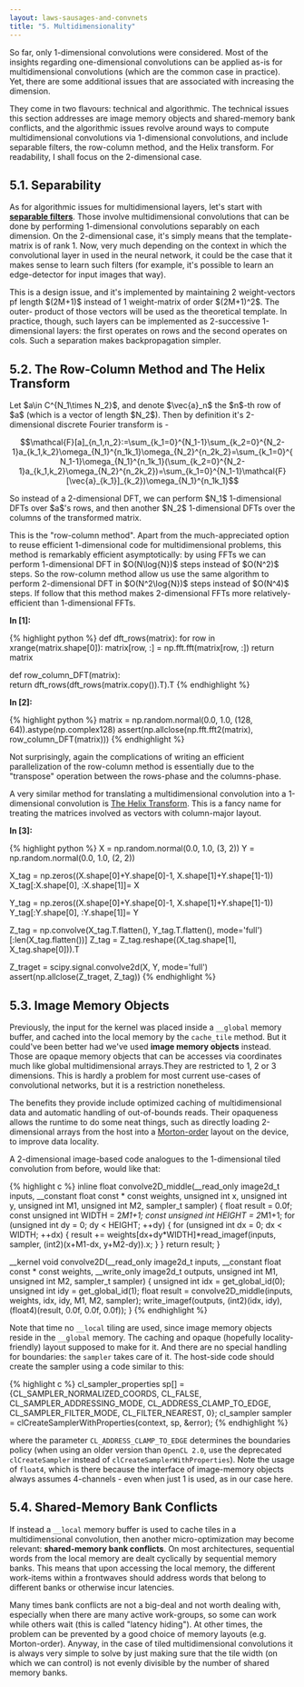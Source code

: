```yaml
---
layout: laws-sausages-and-convnets
title: "5. Multidimensionality"
---
```


<div><p>
So far, only 1-dimensional convolutions were considered. Most of the insights
regarding one-dimensional convolutions can be applied as-is for multidimensional
convolutions (which are the common case in practice). Yet, there are some
additional issues that are associated with increasing the dimension.
</p></div>

<div><p>
They come in two flavours: technical and algorithmic. The technical issues this
section addresses are image memory objects and shared-memory bank conflicts,
and the algorithmic issues revolve around ways to compute multidimensional
convolutions via 1-dimensional convolutions, and include separable filters,
the row-column method, and the Helix transform. For readability, I shall
focus on the 2-dimensional case.
</p></div>

## 5.1. Separability
<div><p>
As for algorithmic issues for multidimensional layers, let's start with
<a href="https://en.wikipedia.org/wiki/Separable_filter"><b>separable filters</b></a>. Those
involve multidimensional convolutions that can be done by performing
1-dimensional convolutions separably on each dimension. On the 2-dimensional
case, it's simply means that the template-matrix is of rank 1. Now, very much
depending on the context in which the convolutional layer in used in the neural
network, it could be the case that it makes sense to learn such filters (for
example, it's possible to learn an edge-detector for input images that way).
</p></div>

<div><p>
This is a design issue, and it's implemented by maintaining 2 weight-vectors pf
length $(2M+1)$ instead of 1 weight-matrix of order $(2M+1)^2$. The outer-
product of those vectors will be used as the theoretical template. In practice,
though, such layers can be implemented as 2-successive 1-dimensional layers: the
first operates on rows and the second operates on cols. Such a separation makes
backpropagation simpler.
</p></div>

## 5.2. The Row-Column Method and The Helix Transform
<div><p>
Let $a\in C^{N_1\times N_2}$, and denote $\vec{a}_n$ the $n$-th row of $a$
(which is a vector of length $N_2$). Then by definition it's 2-dimensional
discrete Fourier transform is -

$$\mathcal{F}[a]_{n_1,n_2}:=\sum_{k_1=0}^{N_1-1}\sum_{k_2=0}^{N_2-1}a_{k_1,k_2}\omega_{N_1}^{n_1k_1}\omega_{N_2}^{n_2k_2}=\sum_{k_1=0}^{N_1-1}\omega_{N_1}^{n_1k_1}(\sum_{k_2=0}^{N_2-1}a_{k_1,k_2}\omega_{N_2}^{n_2k_2})=\sum_{k_1=0}^{N_1-1}\mathcal{F}[\vec{a}_{k_1}]_{k_2})\omega_{N_1}^{n_1k_1}$$
</p></div>

<div><p>
So instead of a 2-dimensional DFT, we can perform $N_1$ 1-dimensional DFTs
over $a$'s rows, and then another $N_2$ 1-dimensional DFTs over the columns of
the transformed matrix.
</p></div>

<div><p>
This is the "row-column method". Apart from the much-appreciated option to reuse
efficient 1-dimensional code for multidimensional problems, this method is
remarkably efficient asymptotically: by using FFTs we can perform 1-dimensional
DFT in $O(N\log{N})$ steps instead of $O(N^2)$ steps. So the row-column method
allow us use the same algorithm to perform 2-dimensional DFT in $O(N^2\log{N})$
steps instead of $O(N^4)$ steps. If follow that this method makes 2-dimensional
FFTs more relatively-efficient than 1-dimensional FFTs. 
</p></div>

**In [1]:**

{% highlight python %}
def dft_rows(matrix):
    for row in xrange(matrix.shape[0]):
        matrix[row, :] = np.fft.fft(matrix[row, :])
    return matrix

def row_column_DFT(matrix):    
    return dft_rows(dft_rows(matrix.copy()).T).T
{% endhighlight %}

**In [2]:**

{% highlight python %}
matrix = np.random.normal(0.0, 1.0, (128, 64)).astype(np.complex128)
assert(np.allclose(np.fft.fft2(matrix), row_column_DFT(matrix)))
{% endhighlight %}

 
<div><p>
Not surprisingly, again the complications of writing an efficient parallelization
of the row-column method is essentially due to the "transpose" operation between
the rows-phase and the columns-phase.
</p></div>
 
<div><p>
A very similar method for translating a multidimensional convolution into a 
1-dimensional convolution is <a href="https://www.ualberta.ca/~mostafan/Files/Papers/md_convolution_TLE2009.pdf">The Helix Transform</a>.
This is a fancy name for treating the matrices involved as vectors with
column-major layout.
</p></div>

**In [3]:**

{% highlight python %}
X = np.random.normal(0.0, 1.0, (3, 2))
Y = np.random.normal(0.0, 1.0, (2, 2))

X_tag = np.zeros((X.shape[0]+Y.shape[0]-1, X.shape[1]+Y.shape[1]-1))
X_tag[:X.shape[0], :X.shape[1]]= X

Y_tag = np.zeros((X.shape[0]+Y.shape[0]-1, X.shape[1]+Y.shape[1]-1))
Y_tag[:Y.shape[0], :Y.shape[1]]= Y

Z_tag = np.convolve(X_tag.T.flatten(), Y_tag.T.flatten(), mode='full')[:len(X_tag.flatten())]
Z_tag = Z_tag.reshape((X_tag.shape[1], X_tag.shape[0])).T

Z_traget = scipy.signal.convolve2d(X, Y, mode='full')
assert(np.allclose(Z_traget, Z_tag))
{% endhighlight %}


## 5.3. Image Memory Objects
<div><p>
Previously, the input for the kernel was placed inside a <code>__global</code> memory
buffer, and cached into the local memory by the <code>cache_tile</code> method. But it
could've been better had we've used <b>image memory objects</b> instead. Those are
opaque memory objects that can be accesses via coordinates much like global
multidimensional arrays.They are restricted to 1, 2 or 3 dimensions. This is
hardly a problem for most current use-cases of convolutional networks, but it is
a restriction nonetheless.
</p></div>

<div><p>
The benefits they provide include optimized caching of multidimensional data and
automatic handling of out-of-bounds reads. Their opaqueness allows the runtime
to do some neat things, such as directly loading 2-dimensional arrays from the
host into a <a href="https://en.wikipedia.org/wiki/Z-order_curve">Morton-order</a> layout
on the device, to improve data locality.
</p></div>

<div><p>
A 2-dimensional image-based code analogues to the 1-dimensional tiled
convolution from before, would like that:
</p></div>

{% highlight c %}
inline float convolve2D_middle(__read_only image2d_t inputs,
                               __constant float const * const weights,
                               unsigned int x, unsigned int y,
                               unsigned int M1, unsigned int M2,
                               sampler_t sampler)
{
   float result = 0.0f;
   const unsigned int WIDTH = 2*M1+1;
   const unsigned int HEIGHT = 2*M1+1;
   for (unsigned int dy = 0; dy < HEIGHT; ++dy) {
      for (unsigned int dx = 0; dx < WIDTH; ++dx) {
         result += weights[dx+dy*WIDTH]*read_imagef(inputs, sampler,
                                                   (int2)(x+M1-dx, y+M2-dy)).x;
      }
   }
   return result;
}


__kernel void convolve2D(__read_only image2d_t inputs,
                         __constant float const * const weights,
                         __write_only image2d_t outputs,
                         unsigned int M1, unsigned int M2,
                         sampler_t sampler)
{
   unsigned int idx = get_global_id(0);
   unsigned int idy = get_global_id(1);
   float result = convolve2D_middle(inputs, weights, idx, idy, M1, M2, sampler);
   write_imagef(outputs, (int2)(idx, idy), (float4)(result, 0.0f, 0.0f, 0.0f));
}
{% endhighlight %}

<div><p>
Note that time no <code>__local</code> tiling are used, since image memory objects
reside in the <code>__global</code> memory. The caching and opaque (hopefully locality-
friendly) layout supposed to make for it. And there are no special handling for
boundaries: the <code>sampler</code> takes care of it. The host-side code should create
the sampler using a code similar to this:
</p></div>

{% highlight c %}
cl_sampler_properties sp[] = {CL_SAMPLER_NORMALIZED_COORDS,
                              CL_FALSE,
                              CL_SAMPLER_ADDRESSING_MODE,
                              CL_ADDRESS_CLAMP_TO_EDGE,
                              CL_SAMPLER_FILTER_MODE,
                              CL_FILTER_NEAREST, 0};
cl_sampler sampler = clCreateSamplerWithProperties(context, sp, &error);
{% endhighlight %}

<div><p>
where the parameter <code>CL_ADDRESS_CLAMP_TO_EDGE</code> determines the boundaries
policy (when using an older version than <code>OpenCL 2.0</code>, use  the deprecated
<code>clCreateSampler</code> instead of <code>clCreateSamplerWithProperties</code>). Note the
usage of <code>float4</code>, which is there because the interface of image-memory
objects always assumes 4-channels - even when just 1 is used, as in our case
here. 
</p></div>
 
## 5.4. Shared-Memory Bank Conflicts
<div><p>
If instead a <code>__local</code> memory buffer is used to cache tiles in a
multidimensional convolution, then another micro-optimization may become
relevant: <b>shared-memory bank conflicts</b>. On most architectures, sequential
words from the local memory are dealt cyclically by sequential memory banks.
This means that upon accessing the local memory, the different work-items within
a frontwaves should address words that belong to different banks or otherwise
incur latencies.
</p></div>

<div><p>
Many times bank conflicts are not a big-deal and not worth dealing with,
especially when there are many active work-groups, so some can work while others
wait (this is called "latency hiding"). At other times, the problem can be
prevented  by a good choice of memory layouts (e.g. Morton-order). Anyway, in
the case of tiled multidimensional convolutions it is always very simple to
solve by just making sure that the tile width (on which we can control) is not
evenly divisible by the number of shared memory banks.
</p></div>
